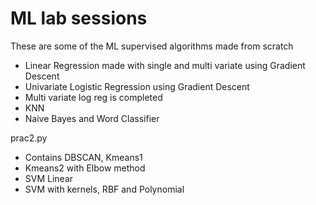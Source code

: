 # ML lab sessions
These are some of the ML supervised algorithms made from scratch
- Linear Regression made with single and multi variate using Gradient Descent
- Univariate Logistic Regression using Gradient Descent
- Multi variate log reg is completed
- KNN
- Naive Bayes and Word Classifier

prac2.py
- Contains DBSCAN, Kmeans1
- Kmeans2 with Elbow method
- SVM Linear
- SVM with kernels, RBF and Polynomial
